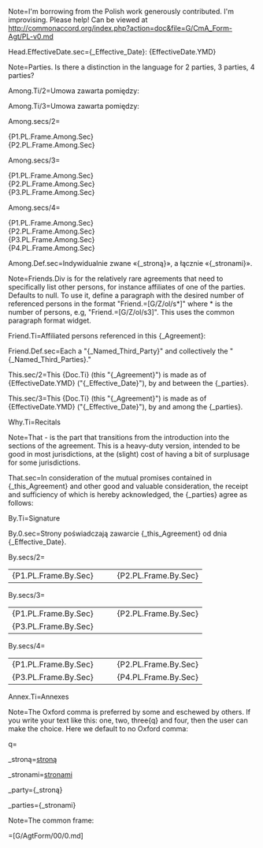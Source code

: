 Note=I'm borrowing from the Polish work generously contributed.  I'm improvising.  Please help!  Can be viewed at <a href="http://commonaccord.org/index.php?action=doc&file=G/CmA_F_Agt-Base/PL-v0.md">http://commonaccord.org/index.php?action=doc&file=G/CmA_Form-Agt/PL-v0.md</a>

Head.EffectiveDate.sec={_Effective_Date}: {EffectiveDate.YMD}

Note=Parties.  Is there a distinction in the language for 2 parties, 3 parties, 4 parties?

Among.Ti/2=Umowa zawarta pomiędzy:

Among.Ti/3=Umowa zawarta pomiędzy:

Among.secs/2=<ul type="none" style="padding-left: 0"><li>{P1.PL.Frame.Among.Sec}</li><li>{P2.PL.Frame.Among.Sec}</li></ul>

Among.secs/3=<ul type="none" style="padding-left: 0"><li>{P1.PL.Frame.Among.Sec}</li><li>{P2.PL.Frame.Among.Sec}</li><li>{P3.PL.Frame.Among.Sec}</li></ul>

Among.secs/4=<ul type="none" style="padding-left: 0"><li>{P1.PL.Frame.Among.Sec}</li><li>{P2.PL.Frame.Among.Sec}</li><li>{P3.PL.Frame.Among.Sec}</li><li>{P4.PL.Frame.Among.Sec}</li></ul>

Among.Def.sec=Indywidualnie zwane «{_stroną}», a łącznie «{_stronami}».

Note=Friends.Div is for the relatively rare agreements that need to specifically list other persons, for instance affiliates of one of the parties.  Defaults to null.  To use it, define a paragraph with the desired number of referenced persons in the format "Friend.=[G/Z/ol/s*]" where * is the number of persons, e.g, "Friend.=[G/Z/ol/s3]".  This uses the common paragraph format widget.

Friend.Ti=Affiliated persons referenced in this {_Agreement}:

Friend.Def.sec=Each a "{_Named_Third_Party}" and collectively the "{_Named_Third_Parties}."

This.sec/2=This {Doc.Ti} (this "{_Agreement}") is made as of {EffectiveDate.YMD} ("{_Effective_Date}"), by and between the {_parties}.

This.sec/3=This {Doc.Ti} (this "{_Agreement}") is made as of {EffectiveDate.YMD} ("{_Effective_Date}"), by and among the {_parties}.

Why.Ti=Recitals

Note=That - is the part that transitions from the introduction into the sections of the agreement.  This is a heavy-duty version, intended to be good in most jurisdictions, at the (slight) cost of having a bit of surplusage for some jurisdictions. 

That.sec=In consideration of the mutual promises contained in {_this_Agreement} and other good and valuable consideration, the receipt and sufficiency of which is hereby acknowledged, the {_parties} agree as follows:

By.Ti=Signature

By.0.sec=Strony poświadczają zawarcie {_this_Agreement} od dnia {_Effective_Date}.

By.secs/2=<table><tr><td valign=top>{P1.PL.Frame.By.Sec}</td><td valign=top>   </td><td valign=top>{P2.PL.Frame.By.Sec}</td></tr></table>

By.secs/3=<table><tr><td valign=top>{P1.PL.Frame.By.Sec}</td><td valign=top>   </td><td valign=top>{P2.PL.Frame.By.Sec}</td></tr><tr><td valign=top>{P3.PL.Frame.By.Sec}</td><td valign=top>   </td><td valign=top></td></tr></table>

By.secs/4=<table><tr><td valign=top>{P1.PL.Frame.By.Sec}</td><td valign=top>   </td><td valign=top>{P2.PL.Frame.By.Sec}</td></tr><tr><td valign=top>{P3.PL.Frame.By.Sec}</td><td valign=top>   </td><td valign=top>{P4.PL.Frame.By.Sec}</td></tr></table>

Annex.Ti=Annexes

Note=The Oxford comma is preferred by some and eschewed by others.  If you write your text like this:  one, two, three{q} and four, then the user can make the choice.  Here we default to no Oxford comma:

q=</i>

_stroną=<a href="" class="definedterm" >stroną</a>

_stronami=<a a href="" class="definedterm">stronami</a>

_party={_stroną}

_parties={_stronami}

Note=The common frame:

=[G/AgtForm/00/0.md]
